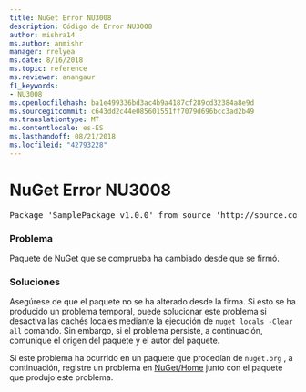```yaml
---
title: NuGet Error NU3008
description: Código de Error NU3008
author: mishra14
ms.author: anmishr
manager: rrelyea
ms.date: 8/16/2018
ms.topic: reference
ms.reviewer: anangaur
f1_keywords:
- NU3008
ms.openlocfilehash: ba1e499336bd3ac4b9a4187cf289cd32384a8e9d
ms.sourcegitcommit: c643dd2c44e085601551ff7079d696bcc3ad2b49
ms.translationtype: MT
ms.contentlocale: es-ES
ms.lasthandoff: 08/21/2018
ms.locfileid: "42793228"
---
```

# <a name="nuget-error-nu3008"></a>NuGet Error NU3008

<pre>Package 'SamplePackage v1.0.0' from source 'http://source.com/index.json': The package integrity check failed.</pre>

### <a name="issue"></a>Problema

Paquete de NuGet que se comprueba ha cambiado desde que se firmó.


### <a name="solution"></a>Soluciones

Asegúrese de que el paquete no se ha alterado desde la firma. Si esto se ha producido un problema temporal, puede solucionar este problema si desactiva las cachés locales mediante la ejecución de `nuget locals -Clear all` comando. Sin embargo, si el problema persiste, a continuación, comunique el origen del paquete y el autor del paquete.

Si este problema ha ocurrido en un paquete que procedían de `nuget.org` , a continuación, registre un problema en [NuGet/Home](https://github.com/NuGet/Home/issues) junto con el paquete que produjo este problema.


